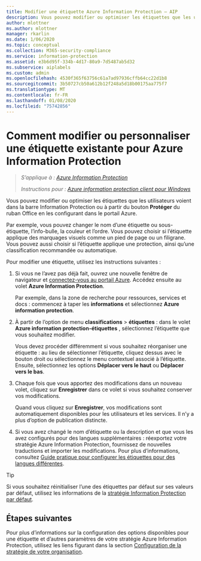 ```yaml
---
title: Modifier une étiquette Azure Information Protection – AIP
description: Vous pouvez modifier ou optimiser les étiquettes que les utilisateurs voient dans la barre Information Protection en les configurant dans la stratégie Azure Information Protection.
author: mlottner
ms.author: mlottner
manager: rkarlin
ms.date: 1/06/2020
ms.topic: conceptual
ms.collection: M365-security-compliance
ms.service: information-protection
ms.assetid: e3b6d95f-334b-4d17-80a9-7d5487ab5d32
ms.subservice: aiplabels
ms.custom: admin
ms.openlocfilehash: 4530f365f63756c61a7ad97936cffb64cc22d1b8
ms.sourcegitcommit: 3b50727cb50a612b12f248a5d18b00175aa775f7
ms.translationtype: MT
ms.contentlocale: fr-FR
ms.lasthandoff: 01/08/2020
ms.locfileid: "75742856"
---
```

# <a name="how-to-change-or-customize-an-existing-label-for-azure-information-protection"></a>Comment modifier ou personnaliser une étiquette existante pour Azure Information Protection

>*S’applique à : [Azure Information Protection](https://azure.microsoft.com/pricing/details/information-protection)*
>
> *Instructions pour : [Azure information protection client pour Windows](faqs.md#whats-the-difference-between-the-azure-information-protection-client-and-the-azure-information-protection-unified-labeling-client)*


Vous pouvez modifier ou optimiser les étiquettes que les utilisateurs voient dans la barre Information Protection ou à partir du bouton **Protéger** du ruban Office en les configurant dans le portail Azure.

Par exemple, vous pouvez changer le nom d’une étiquette ou sous-étiquette, l’info-bulle, la couleur et l’ordre. Vous pouvez choisir si l’étiquette applique des marquages visuels comme un pied de page ou un filigrane. Vous pouvez aussi choisir si l’étiquette applique une protection, ainsi qu’une classification recommandée ou automatique.

Pour modifier une étiquette, utilisez les instructions suivantes :

1. Si vous ne l’avez pas déjà fait, ouvrez une nouvelle fenêtre de navigateur et [connectez-vous au portail Azure](configure-policy.md#signing-in-to-the-azure-portal). Accédez ensuite au volet **Azure Information Protection**. 
    
    Par exemple, dans la zone de recherche pour ressources, services et docs : commencez à taper les **informations** et sélectionnez **Azure information protection**.

2. À partir de l’option de menu **classifications** > **étiquettes** : dans le volet **Azure information protection-étiquettes** , sélectionnez l’étiquette que vous souhaitez modifier.

    Vous devez procéder différemment si vous souhaitez réorganiser une étiquette : au lieu de sélectionner l’étiquette, cliquez dessus avec le bouton droit ou sélectionnez le menu contextuel associé à l’étiquette. Ensuite, sélectionnez les options **Déplacer vers le haut** ou **Déplacer vers le bas**.

3. Chaque fois que vous apportez des modifications dans un nouveau volet, cliquez sur **Enregistrer** dans ce volet si vous souhaitez conserver vos modifications.
    
    Quand vous cliquez sur **Enregistrer**, vos modifications sont automatiquement disponibles pour les utilisateurs et les services. Il n’y a plus d’option de publication distincte.

4. Si vous avez changé le nom d’étiquette ou la description et que vous les avez configurés pour des langues supplémentaires : réexportez votre stratégie Azure Information Protection, fournissez de nouvelles traductions et importer les modifications. Pour plus d’informations, consultez [Guide pratique pour configurer les étiquettes pour des langues différentes](configure-policy-languages.md).

> [!TIP]
>Si vous souhaitez réinitialiser l’une des étiquettes par défaut sur ses valeurs par défaut, utilisez les informations de la [stratégie Information Protection par défaut](configure-policy-default.md).

## <a name="next-steps"></a>Étapes suivantes

Pour plus d’informations sur la configuration des options disponibles pour une étiquette et d’autres paramètres de votre stratégie Azure Information Protection, utilisez les liens figurant dans la section [Configuration de la stratégie de votre organisation](configure-policy.md#configuring-your-organizations-policy).




